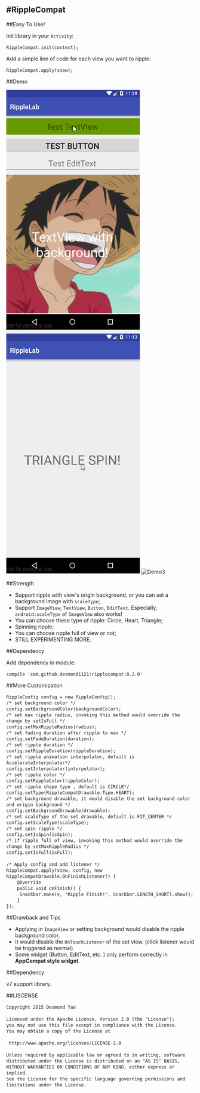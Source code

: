 #RippleCompat
----

##Easy To Use!

Init library in your `Activity`:
        
    RippleCompat.init(context);

Add a simple line of code for each view you want to ripple:

    RippleCompat.apply(view);
    
##Demo

![Demo1](/demo/demo1.gif)
![Demo2](/demo/demo2.gif)
![Demo3](/demo/demo3.gif)

##Strength

- Support ripple with view's origin background, or you can set a background image with `scaleType`;
- Support `ImageView`, `TextView`, `Button`, `EditText`. Especially, `android:scaleType` of `ImageView` also works! 
- You can choose these type of ripple: Circle, Heart, Triangle;
- Spinning ripple;
- You can choose ripple full of view or not;
- STILL EXPERIMENTING MORE.

##Dependency

Add dependency in module:

    compile 'com.github.desmond1121:ripplecompat:0.2.0'

##More Customization

    RippleConfig config = new RippleConfig();
    /* set background color */
    config.setBackgroundColor(backgroundColor);
    /* set max ripple radius, invoking this method would override the change by setIsFull */
    config.setMaxRippleRadius(radius);
    /* set fading duration after ripple to max */
    config.setFadeDuration(duration);
    /* set ripple duration */
    config.setRippleDuration(rippleDuration);
    /* set ripple animation interpolator, default is AccelerateInterpolator*/
    config.setInterpolator(interpolator);
    /* set ripple color */
    config.setRippleColor(rippleColor);
    /* set ripple shape type , default is CIRCLE*/
    config.setType(RippleCompatDrawable.Type.HEART);
    /* set background drawable, it would disable the set background color and origin background */
    config.setBackgroundDrawable(drawable);
    /* set scaleType of the set drawable, default is FIT_CENTER */
    config.setScaleType(scaleType);
    /* set spin ripple */
    config.setIsSpin(isSpin);
    /* if ripple full of view, invoking this method would override the change by setMaxRippleRadius */
    config.setIsFull(isFull);
    
    /* Apply config and add listener */
    RippleCompat.apply(view, config, new RippleCompatDrawable.OnFinishListener() {
        @Override
        public void onFinish() {
         Snackbar.make(v, "Ripple Finish!", Snackbar.LENGTH_SHORT).show();
        }
    });

##Drawback and Tips

- Applying in `ImageView` or setting background would disable the ripple background color.
- It would disable the `OnTouchListener` of the set view. (click listener would be triggered as normal)
- Some widget (Button, EditText, etc. ) only perform correctly in **AppCompat style widget**. 

##Dependency

v7 support library.

##LISCENSE
    
    Copyright 2015 Desmond Yao
    
    Licensed under the Apache License, Version 2.0 (the "License");
    you may not use this file except in compliance with the License.
    You may obtain a copy of the License at
    
     http://www.apache.org/licenses/LICENSE-2.0
    
    Unless required by applicable law or agreed to in writing, software
    distributed under the License is distributed on an "AS IS" BASIS,
    WITHOUT WARRANTIES OR CONDITIONS OF ANY KIND, either express or implied.
    See the License for the specific language governing permissions and
    limitations under the License.